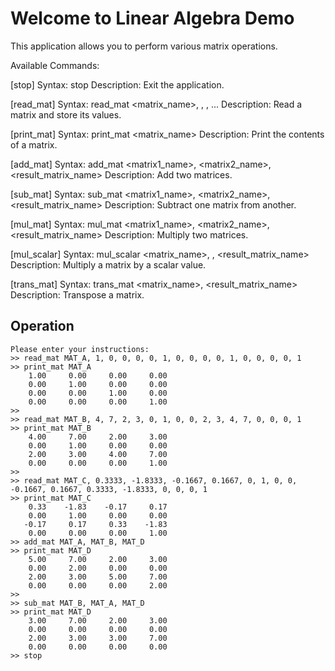 # Welcome to Linear Algebra Demo

This application allows you to perform various matrix operations.

Available Commands:

[stop]
Syntax: stop
Description: Exit the application.

[read_mat]
Syntax: read_mat <matrix_name>, <arg1>, <arg2>, ...
Description: Read a matrix and store its values.

[print_mat]
Syntax: print_mat <matrix_name>
Description: Print the contents of a matrix.

[add_mat]
Syntax: add_mat <matrix1_name>, <matrix2_name>, <result_matrix_name>
Description: Add two matrices.

[sub_mat]
Syntax: sub_mat <matrix1_name>, <matrix2_name>, <result_matrix_name>
Description: Subtract one matrix from another.

[mul_mat]
Syntax: mul_mat <matrix1_name>, <matrix2_name>, <result_matrix_name>
Description: Multiply two matrices.

[mul_scalar]
Syntax: mul_scalar <matrix_name>, <scalar>, <result_matrix_name>
Description: Multiply a matrix by a scalar value.

[trans_mat]
Syntax: trans_mat <matrix_name>, <result_matrix_name>
Description: Transpose a matrix.

## Operation
```
Please enter your instructions:
>> read_mat MAT_A, 1, 0, 0, 0, 0, 1, 0, 0, 0, 0, 1, 0, 0, 0, 0, 1
>> print_mat MAT_A
    1.00     0.00     0.00     0.00 
    0.00     1.00     0.00     0.00 
    0.00     0.00     1.00     0.00 
    0.00     0.00     0.00     1.00 
>> 
>> read_mat MAT_B, 4, 7, 2, 3, 0, 1, 0, 0, 2, 3, 4, 7, 0, 0, 0, 1
>> print_mat MAT_B
    4.00     7.00     2.00     3.00 
    0.00     1.00     0.00     0.00 
    2.00     3.00     4.00     7.00 
    0.00     0.00     0.00     1.00 
>> 
>> read_mat MAT_C, 0.3333, -1.8333, -0.1667, 0.1667, 0, 1, 0, 0, -0.1667, 0.1667, 0.3333, -1.8333, 0, 0, 0, 1
>> print_mat MAT_C
    0.33    -1.83    -0.17     0.17 
    0.00     1.00     0.00     0.00 
   -0.17     0.17     0.33    -1.83 
    0.00     0.00     0.00     1.00 
>> add_mat MAT_A, MAT_B, MAT_D
>> print_mat MAT_D
    5.00     7.00     2.00     3.00 
    0.00     2.00     0.00     0.00 
    2.00     3.00     5.00     7.00 
    0.00     0.00     0.00     2.00 
>> 
>> sub_mat MAT_B, MAT_A, MAT_D
>> print_mat MAT_D
    3.00     7.00     2.00     3.00 
    0.00     0.00     0.00     0.00 
    2.00     3.00     3.00     7.00 
    0.00     0.00     0.00     0.00 
>> stop
```
